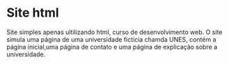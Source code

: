 # Site html
 Site simples apenas ultilizando html, curso de desenvolvimento web.
 O site simula uma página de uma universidade fictícia chamda UNES, contém a página inicial,uma página de contato e uma página de explicação sobre a universidade.
